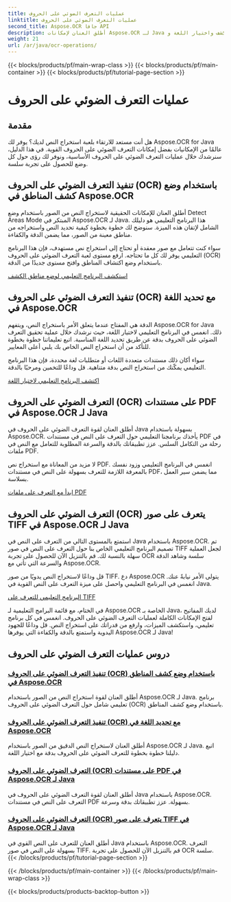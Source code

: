 ```yaml
---
title: عمليات التعرف الضوئي على الحروف
linktitle: عمليات التعرف الضوئي على الحروف
second_title: Aspose.OCR جافا API
description: أطلق العنان لإمكانات Aspose.OCR لـ Java من خلال دروسنا الشاملة للتعرف الضوئي على الحروف. تعرف على وضع مناطق الكشف واختيار اللغة وPDF والتعرف على TIFF في بضع خطوات فقط!
weight: 21
url: /ar/java/ocr-operations/
---
```


{{< blocks/products/pf/main-wrap-class >}}
{{< blocks/products/pf/main-container >}}
{{< blocks/products/pf/tutorial-page-section >}}

# عمليات التعرف الضوئي على الحروف

## مقدمة

هل أنت مستعد للارتقاء بلعبة استخراج النص لديك؟ يوفر لك Aspose.OCR for Java عالمًا من الإمكانيات بفضل إمكانات التعرف الضوئي على الحروف القوية. في هذا الدليل، سنرشدك خلال عمليات التعرف الضوئي على الحروف الأساسية، ونوفر لك رؤى حول كل وضع للحصول على تجربة سلسة.

## تنفيذ التعرف الضوئي على الحروف (OCR) باستخدام وضع كشف المناطق في Aspose.OCR

أطلق العنان للإمكانات الحقيقية لاستخراج النص من الصور باستخدام وضع Detect Areas Mode المبتكر في Aspose.OCR لـ Java. هذا البرنامج التعليمي هو دليلك الشامل لإتقان هذه الميزة. سنوضح لك خطوة بخطوة كيفية تحديد النص واستخراجه من مناطق معينة من الصور، مما يضمن الدقة والكفاءة.

سواء كنت تتعامل مع صور معقدة أو تحتاج إلى استخراج نص مستهدف، فإن هذا البرنامج التعليمي يوفر لك كل ما تحتاجه. ارفع مستوى لعبة التعرف الضوئي على الحروف (OCR) باستخدام وضع اكتشاف المناطق وافتح مستوى جديدًا من الدقة.

[استكشف البرنامج التعليمي لوضع مناطق الكشف](./perform-ocr-detect-areas-mode/)

## تنفيذ التعرف الضوئي على الحروف (OCR) مع تحديد اللغة في Aspose.OCR

الدقة هي المفتاح عندما يتعلق الأمر باستخراج النص، ويتفهم Aspose.OCR for Java ذلك. انغمس في البرنامج التعليمي لاختيار اللغة، حيث نرشدك خلال عملية تحقيق التعرف الضوئي على الحروف بدقة عن طريق تحديد اللغة المناسبة. اتبع تعليماتنا خطوة بخطوة للتأكد من أن استخراج النص الخاص بك يلبي أعلى المعايير.

سواء أكان ذلك مستندات متعددة اللغات أو متطلبات لغة محددة، فإن هذا البرنامج التعليمي يمكّنك من استخراج النص بدقة متناهية. قل وداعًا للتخمين ومرحبًا بالدقة.

[اكتشف البرنامج التعليمي لاختيار اللغة](./perform-ocr-language-selection/)

## التعرف الضوئي على الحروف (OCR) على مستندات PDF في Aspose.OCR لـ Java

أطلق العنان لقوة التعرف الضوئي على الحروف في Java بسهولة باستخدام Aspose.OCR. يأخذك برنامجنا التعليمي حول التعرف على النص في مستندات PDF في رحلة من التكامل السلس. عزز تطبيقاتك بالدقة والسرعة المطلوبة للتعامل مع النص في ملفات PDF.

لا مزيد من المعاناة مع استخراج نص PDF. انغمس في البرنامج التعليمي وزود نفسك بالمعرفة اللازمة للتعرف بسهولة على النص في مستندات PDF، مما يضمن سير العمل بسلاسة.

[ابدأ مع التعرف على ملفات PDF](./recognize-pdf/)

## التعرف الضوئي على الحروف (OCR) يتعرف على صور TIFF في Aspose.OCR لـ Java

استمتع بالمستوى التالي من التعرف على النص في Java باستخدام Aspose.OCR. تم تصميم البرنامج التعليمي الخاص بنا حول التعرف على النص في صور TIFF لجعل العملية سهلة بالنسبة لك. قم بالتنزيل الآن للحصول على تجربة OCR سلسة وشاهد الدقة والسرعة التي تأتي مع Aspose.OCR.

قل وداعًا لاستخراج النص يدويًا من صور TIFF. دع Aspose.OCR يتولى الأمر نيابةً عنك. انغمس في البرنامج التعليمي واحصل على ميزة التعرف على النص القوية في Java.

[البرنامج التعليمي للتعرف على TIFF](./recognize-tiff/)

في الختام، مع قائمة البرامج التعليمية لـ Aspose.OCR الخاصة بـ Java، لديك المفاتيح لفتح الإمكانات الكاملة لعمليات التعرف الضوئي على الحروف. انغمس في كل برنامج تعليمي، واستكشف الميزات، وارفع من قدراتك على استخراج النص. قل وداعًا للجهود اليدوية واستمتع بالدقة والكفاءة التي يوفرها Aspose.OCR لـ Java!
## دروس عمليات التعرف الضوئي على الحروف
### [تنفيذ التعرف الضوئي على الحروف (OCR) باستخدام وضع كشف المناطق في Aspose.OCR](./perform-ocr-detect-areas-mode/)
أطلق العنان لقوة استخراج النص من الصور باستخدام Aspose.OCR لـ Java. برنامج تعليمي شامل حول التعرف الضوئي على الحروف (OCR) باستخدام وضع كشف المناطق.
### [تنفيذ التعرف الضوئي على الحروف (OCR) مع تحديد اللغة في Aspose.OCR](./perform-ocr-language-selection/)
أطلق العنان لاستخراج النص الدقيق من الصور باستخدام Aspose.OCR لـ Java. اتبع دليلنا خطوة بخطوة للتعرف الضوئي على الحروف بدقة مع اختيار اللغة.
### [التعرف الضوئي على الحروف (OCR) على مستندات PDF في Aspose.OCR لـ Java](./recognize-pdf/)
أطلق العنان لقوة التعرف الضوئي على الحروف في Java باستخدام Aspose.OCR. التعرف على النص في مستندات PDF بسهولة. عزز تطبيقاتك بدقة وسرعة.
### [التعرف الضوئي على الحروف (OCR) يتعرف على صور TIFF في Aspose.OCR لـ Java](./recognize-tiff/)
أطلق العنان للتعرف على النص القوي في Java باستخدام Aspose.OCR. التعرف بسهولة على النص في صور TIFF. قم بالتنزيل الآن للحصول على تجربة OCR سلسة.
{{< /blocks/products/pf/tutorial-page-section >}}

{{< /blocks/products/pf/main-container >}}
{{< /blocks/products/pf/main-wrap-class >}}

{{< blocks/products/products-backtop-button >}}
